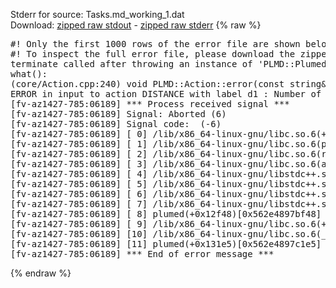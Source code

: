 Stderr for source:  Tasks.md_working_1.dat   
Download: [zipped raw stdout](Tasks.md_working_1.dat.plumed.stdout.txt.zip) - [zipped raw stderr](Tasks.md_working_1.dat.plumed.stderr.txt.zip) 
{% raw %}
<pre>
#! Only the first 1000 rows of the error file are shown below
#! To inspect the full error file, please download the zipped raw stderr file above
terminate called after throwing an instance of 'PLMD::Plumed::ExceptionError'
what():
(core/Action.cpp:240) void PLMD::Action::error(const string&) const
ERROR in input to action DISTANCE with label d1 : Number of specified atoms should be 2
[fv-az1427-785:06189] *** Process received signal ***
[fv-az1427-785:06189] Signal: Aborted (6)
[fv-az1427-785:06189] Signal code:  (-6)
[fv-az1427-785:06189] [ 0] /lib/x86_64-linux-gnu/libc.so.6(+0x42520)[0x7f929d042520]
[fv-az1427-785:06189] [ 1] /lib/x86_64-linux-gnu/libc.so.6(pthread_kill+0x12c)[0x7f929d0969fc]
[fv-az1427-785:06189] [ 2] /lib/x86_64-linux-gnu/libc.so.6(raise+0x16)[0x7f929d042476]
[fv-az1427-785:06189] [ 3] /lib/x86_64-linux-gnu/libc.so.6(abort+0xd3)[0x7f929d0287f3]
[fv-az1427-785:06189] [ 4] /lib/x86_64-linux-gnu/libstdc++.so.6(+0xa2b9e)[0x7f929d4a2b9e]
[fv-az1427-785:06189] [ 5] /lib/x86_64-linux-gnu/libstdc++.so.6(+0xae20c)[0x7f929d4ae20c]
[fv-az1427-785:06189] [ 6] /lib/x86_64-linux-gnu/libstdc++.so.6(+0xae277)[0x7f929d4ae277]
[fv-az1427-785:06189] [ 7] /lib/x86_64-linux-gnu/libstdc++.so.6(__cxa_rethrow+0x4b)[0x7f929d4ae52b]
[fv-az1427-785:06189] [ 8] plumed(+0x12f48)[0x562e4897bf48]
[fv-az1427-785:06189] [ 9] /lib/x86_64-linux-gnu/libc.so.6(+0x29d90)[0x7f929d029d90]
[fv-az1427-785:06189] [10] /lib/x86_64-linux-gnu/libc.so.6(__libc_start_main+0x80)[0x7f929d029e40]
[fv-az1427-785:06189] [11] plumed(+0x131e5)[0x562e4897c1e5]
[fv-az1427-785:06189] *** End of error message ***
</pre>
{% endraw %}
